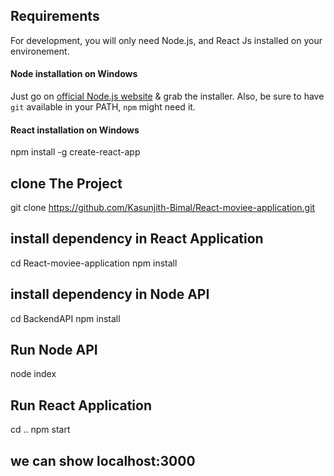 ## Requirements

For development, you will only need Node.js, and React Js installed on your environement.

#### Node installation on Windows

Just go on [official Node.js website](http://nodejs.org/) & grab the installer.
Also, be sure to have `git` available in your PATH, `npm` might need it.

#### React  installation on Windows

npm install -g create-react-app


## clone The Project 
git clone https://github.com/Kasunjith-Bimal/React-moviee-application.git

## install dependency in React Application 

cd React-moviee-application
npm install

## install dependency in Node API

cd BackendAPI
npm install

## Run Node API 

node index 

## Run React Application 

cd ..
npm start 

## we can show localhost:3000
